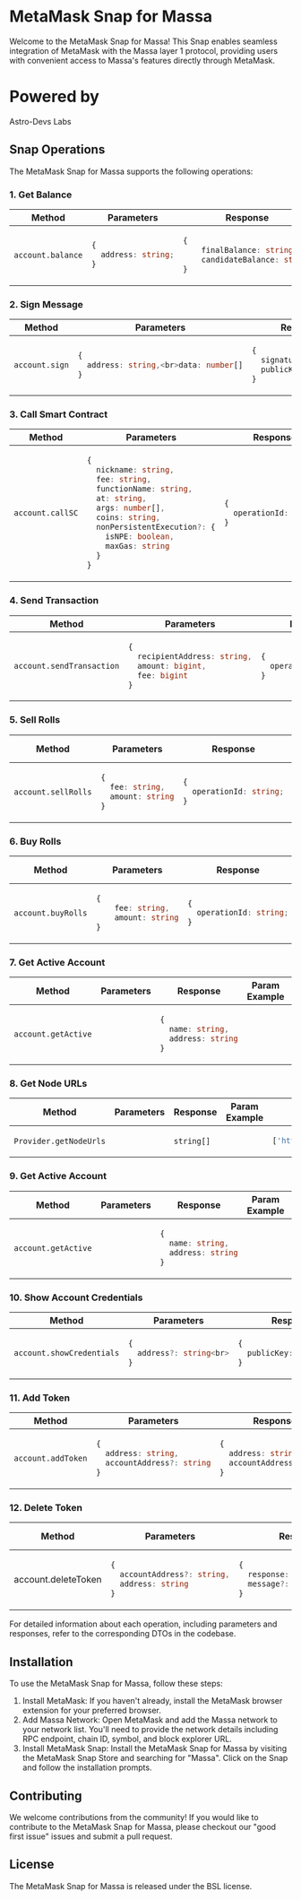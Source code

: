 # MetaMask Snap for Massa

Welcome to the MetaMask Snap for Massa! This Snap enables seamless integration of MetaMask with the Massa layer 1 protocol, providing users with convenient access to Massa's features directly through MetaMask.

# Powered by

Astro-Devs Labs

## Snap Operations

The MetaMask Snap for Massa supports the following operations:

### 1. Get Balance

<table>
  <thead>
    <tr>
    <th>Method</th>
    <th>Parameters</th>
    <th>Response</th>
    <th>Param Example</th>
    <th>Response Example</th>
    </tr>
  </thead>
  <tbody>
    <tr>
      <td><code>account.balance</code></td>
<td>

```ts
{
  address: string;
}
```

</td><td>

```ts
{
    finalBalance: string,
    candidateBalance: string
}

```

</td><td>

```ts
{
  address: 'AU1234567890abcdef';
}
```

</td><td>

```ts
{
  finalBalance: "100",
  candidateBalance: "200",
}
```

</td></tr>
  </tbody>
</table>

### 2. Sign Message

<table>
  <thead>
    <tr>
    <th>Method</th>
    <th>Parameters</th>
    <th>Response</th>
    <th>Param Example</th>
    <th>Response Example</th>
    </tr>
  </thead>
  <tbody>
    <tr>
    <td><code>account.sign</code></td>
    <td>

```ts
{
  address: string,<br>data: number[]
}
```

</td><td>

```ts
{
  signature: number[],
  publicKey: string
}
```

</td><td>

```ts
{
    address: "AU1234567890abcdef",
    data: [1, 2, 3]
}
```

</td><td>

```ts
{
  signature: [4, 5, 6],
  publicKey: "Pabcdef1234567890"
}
```

</td>
  </tr>
  </tbody>
</table>

### 3. Call Smart Contract

<table>
  <thead>
    <tr>
    <th>Method</th>
    <th>Parameters</th>
    <th>Response</th>
    <th>Param Example</th>
    <th>Response Example</th>
    </tr>
  </thead>
  <tbody>
    <tr>
    <td><code>account.callSC</code></td>
    <td>

```ts
{
  nickname: string,
  fee: string,
  functionName: string,
  at: string,
  args: number[],
  coins: string,
  nonPersistentExecution?: {
    isNPE: boolean,
    maxGas: string
  }
}
```

</td><td>

```ts
{
  operationId: string;
}
```

</td><td>

```ts
{
  nickname: "TestContract",
  fee: "100",
  functionName: "transfer",
  at: "ASabcdef1234567890",
  args: [1, 2, 3],
  coins: "Massa"
}
```

</td><td>

```ts
{
  operationId: 'OP1234567890abcdef';
}
```

</td>
  </tr>
  </tbody>
</table>

### 4. Send Transaction

<table>
  <thead>
    <tr>
    <th>Method</th>
    <th>Parameters</th>
    <th>Response</th>
    <th>Param Example</th>
    <th>Response Example</th>
    </tr>
  </thead>
  <tbody>
    <tr>
    <td><code>account.sendTransaction</code></td>
    <td>

```ts
{
  recipientAddress: string,
  amount: bigint,
  fee: bigint
}
```

</td><td>

```ts
{
  operationId: string;
}
```

</td><td>

```ts
{
  recipientAddress: "AU1234567890abcdef",
  amount: 100,
  fee: 10
}
```

</td><td>

```ts
{
  operationId: 'OP1234567890abcdef';
}
```

</td>
  </tr>
  </tbody>
</table>

### 5. Sell Rolls

<table>
  <thead>
    <tr>
    <th>Method</th>
    <th>Parameters</th>
    <th>Response</th>
    <th>Param Example</th>
    <th>Response Example</th>
    </tr>
  </thead>
  <tbody>
    <tr>
    <td><code>account.sellRolls</code></td>
    <td>

```ts
{
  fee: string,
  amount: string
}
```

  <td>

```ts
{
  operationId: string;
}
```

  <td>

```ts
{
  fee: "100",
  amount: "50"
}
```

  <td>

```ts
{
  operationId: 'OP1234567890abcdef';
}
```

  </tr>
</table>

### 6. Buy Rolls

<table>
  <thead>
    <tr>
    <th>Method</th>
    <th>Parameters</th>
    <th>Response</th>
    <th>Param Example</th>
    <th>Response Example</th>
    </tr>
  </thead>
  <tbody>
    <tr>
    <td><code>account.buyRolls</code></td>
    <td>

```ts
{
    fee: string,
    amount: string
}
```

</td><td>

```ts
{
  operationId: string;
}
```

</td><td>

```ts
{
  fee: "100",
  amount: "50"
}
```

</td><td>

```ts
{
  operationId: 'OP1234567890abcdef';
}
```

</td>
  </tr>
  </tbody>
</table>

### 7. Get Active Account

<table>
  <thead>
    <tr>
    <th>Method</th>
    <th>Parameters</th>
    <th>Response</th>
    <th>Param Example</th>
    <th>Response Example</th>
    </tr>
  </thead>
  <tbody>
    <tr>
    <td><code>account.getActive</code></td>
    <td></td>
    <td>

```ts
{
  name: string,
  address: string
}
```

  </td>
    <td></td>
    <td>

```ts
{
  name: "Active Account",
  address: "AU1234567890abcdef"
}
```

</td>
  </tr>
  </tbody>
</table>

### 8. Get Node URLs

<table>
  <thead>
    <tr>
    <th>Method</th>
    <th>Parameters</th>
    <th>Response</th>
    <th>Param Example</th>
    <th>Response Example</th>
    </tr>
  </thead>
  <tbody>
    <tr>
    <td><code>Provider.getNodeUrls</code></td>
    <td></td>
    <td><code>string[]<code></td>
    <td></td>
    <td>

```ts
['https://node1.example.com', 'https://node2.example.com'];
```

  </td>
  </tr>
  </tbody>
</table>

### 9. Get Active Account

<table>
  <thead>
    <tr>
    <th>Method</th>
    <th>Parameters</th>
    <th>Response</th>
    <th>Param Example</th>
    <th>Response Example</th>
    </tr>
  </thead>
  <tbody>
    <tr>
    <td><code>account.getActive</code></td>
    <td></td>
    <td>

```ts
{
  name: string,
  address: string
}
```

</td><td></td><td>

```ts
{
  name: "Account 0",
  address: "AU12ZDFfdf2Rdf3f4fg"
}
```

</td>
  </tr>
 </tbody>
</table>

### 10. Show Account Credentials

<table>
  <thead>
    <tr>
    <th>Method</th>
    <th>Parameters</th>
    <th>Response</th>
    <th>Param Example</th>
    <th>Response Example</th>
    </tr>
  </thead>
  <tbody>
    <tr>
    <td><code>account.showCredentials</code></td>
    <td>

```ts
{
  address?: string<br>
}
```

</td><td>

```ts
{
  publicKey: string<br>;
}
```

</td><td>

```ts
{
  address: 'AU1234567890abcdef'<br>;
}
```

</td><td>

```ts
{
  publicKey: 'Pabcdef1234567890'<br>;
}
```

</td></tr>

  </tbody>
</table>

### 11. Add Token

<table>
  <thead>
    <tr>
    <th>Method</th>
    <th>Parameters</th>
    <th>Response</th>
    <th>Param Example</th>
    <th>Response Example</th>
    </tr>
  </thead>
  <tbody>
    <tr>
    <td><code>account.addToken</code></td>
    <td>

```ts
{
  address: string,
  accountAddress?: string
}
```

</td><td>

```ts
{
  address: string,
  accountAddress: string
}
```

</td><td>

```ts
{
  address: "AU1234567890abcdef",
  accountAddress: "AU1234567890abcdef"
}
```

</td><td>

```ts
{
  address: "AU1234567890abcdef",
  accountAddress: "AU1234567890abcdef"
}
```

</td></tr>
  </tbody>
</table>

### 12. Delete Token

<table>
  <thead>
    <tr>
    <th>Method</th>
    <th>Parameters</th>
    <th>Response</th>
    <th>Param Example</th>
    <th>Response Example</th>
    </tr>
  </thead>
  <tbody>
    <tr>
    <td>account.deleteToken</td>
    <td>

```ts
{
  accountAddress?: string,
  address: string
}
```

</td><td>

```ts
{
  response: 'OK' | 'ERROR',
  message?: string
}
```

</td><td>

```ts
{
  address: "AU1234567890abcdef",
  accountAddress: "AU1234567890abcdef"
}
```

</td><td>

```ts
{
  response: 'OK';
}
```

</td>
  </tr>
  </tbody>
</table>

For detailed information about each operation, including parameters and responses, refer to the corresponding DTOs in the codebase.

## Installation

To use the MetaMask Snap for Massa, follow these steps:

1. Install MetaMask: If you haven't already, install the MetaMask browser extension for your preferred browser.
2. Add Massa Network: Open MetaMask and add the Massa network to your network list. You'll need to provide the network details including RPC endpoint, chain ID, symbol, and block explorer URL.
3. Install MetaMask Snap: Install the MetaMask Snap for Massa by visiting the MetaMask Snap Store and searching for "Massa". Click on the Snap and follow the installation prompts.

## Contributing

We welcome contributions from the community! If you would like to contribute to the MetaMask Snap for Massa, please checkout our "good first issue" issues and submit a pull request.

## License

The MetaMask Snap for Massa is released under the BSL license.
